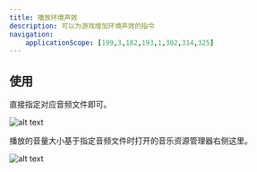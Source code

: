 ```yaml
---
title: 播放环境声效
description: 可以为游戏增加环境声效的指令
navigation:
    applicationScope: [199,3,182,193,1,302,314,325]
---
```


## 使用

直接指定对应音频文件即可。

![alt text](https://cdn.gcw.wiki.wiki/gcw/image/zh_hans/commands/audio/playbgs/image.png)

播放的音量大小基于指定音频文件时打开的音乐资源管理器右侧这里。

![alt text](https://cdn.gcw.wiki.wiki/gcw/image/zh_hans/commands/audio/playbgs/image-1.png)

